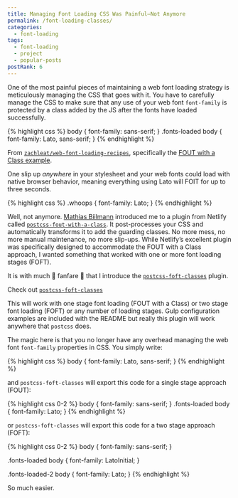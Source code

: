 ```yaml
---
title: Managing Font Loading CSS Was Painful—Not Anymore
permalink: /font-loading-classes/
categories:
  - font-loading
tags:
  - font-loading
  - project
  - popular-posts
postRank: 6
---
```


One of the most painful pieces of maintaining a web font loading strategy is meticulously managing the CSS that goes with it. You have to carefully manage the CSS to make sure that any use of your web font `font-family` is protected by a class added by the JS after the fonts have loaded successfully.

{% highlight css %}
body {
  font-family: sans-serif;
}
.fonts-loaded body {
  font-family: Lato, sans-serif;
}
{% endhighlight %}

<span class="caption">From <a href="https://github.com/zachleat/web-font-loading-recipes"><code>zachleat/web-font-loading-recipes</code></a>, specifically the <a href="https://github.com/zachleat/web-font-loading-recipes/blob/master/fout-with-class.html">FOUT with a Class example</a>.</span>

One slip up _anywhere_ in your stylesheet and your web fonts could load with native browser behavior, meaning everything using Lato will FOIT for up to three seconds.

{% highlight css %}
.whoops {
  font-family: Lato;
}
{% endhighlight %}

Well, not anymore. [Mathias Biilmann](https://github.com/biilmann) introduced me to a plugin from Netlify called [`postcss-fout-with-a-class`](https://github.com/netlify/postcss-fout-with-a-class). It post-processes your CSS and automatically transforms it to add the guarding classes. No more mess, no more manual maintenance, no more slip-ups. While Netlify’s excellent plugin was specifically designed to accommodate the FOUT with a Class approach, I wanted something that worked with one or more font loading stages (FOFT).

It is with much 🎉 fanfare 🎉 that I introduce the [`postcss-foft-classes`](https://github.com/zachleat/postcss-foft-classes) plugin.

<span class="primarylink">Check out <a href="https://github.com/zachleat/postcss-foft-classes"><code>postcss-foft-classes</code></a></span>

This will work with one stage font loading (FOUT with a Class) or two stage font loading (FOFT) or any number of loading stages. Gulp configuration examples are included with the README but really this plugin will work anywhere that `postcss` does.

The magic here is that you no longer have any overhead managing the web font `font-family` properties in CSS. You simply write:

{% highlight css %}
body {
  font-family: Lato, sans-serif;
}
{% endhighlight %}

and `postcss-foft-classes` will export this code for a single stage approach (FOUT):

{% highlight css 0-2 %}
body {
  font-family: sans-serif;
}
.fonts-loaded body {
  font-family: Lato;
}
{% endhighlight %}

or `postcss-foft-classes` will export this code for a two stage approach (FOFT):

{% highlight css 0-2 %}
body {
  font-family: sans-serif;
}

.fonts-loaded body {
  font-family: LatoInitial;
}

.fonts-loaded-2 body {
  font-family: Lato;
}
{% endhighlight %}

So much easier.
